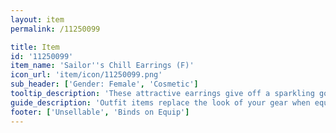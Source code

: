 ```yaml
---
layout: item
permalink: /11250099

title: Item
id: '11250099'
item_name: 'Sailor''s Chill Earrings (F)'
icon_url: 'item/icon/11250099.png'
sub_header: ['Gender: Female', 'Cosmetic']
tooltip_description: 'These attractive earrings give off a sparkling golden light.'
guide_description: 'Outfit items replace the look of your gear when equipped.'
footer: ['Unsellable', 'Binds on Equip']
---
```


